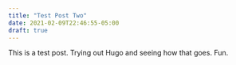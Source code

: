 ```yaml
---
title: "Test Post Two"
date: 2021-02-09T22:46:55-05:00
draft: true
---
```


This is a test post. Trying out Hugo and seeing how that goes. Fun.